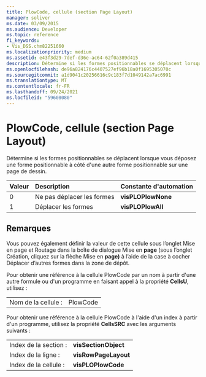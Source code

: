 ```yaml
---
title: PlowCode, cellule (section Page Layout)
manager: soliver
ms.date: 03/09/2015
ms.audience: Developer
ms.topic: reference
f1_keywords:
- Vis_DSS.chm82251660
ms.localizationpriority: medium
ms.assetid: e43f3d29-7def-d36e-ac64-62f0a389d415
description: Détermine si les formes positionnables se déplacent lorsque vous déposez une forme positionnable à côté d'une autre forme positionnable sur une page de dessin.
ms.openlocfilehash: de96a824176c4407527ef96b18a0f1695305070c
ms.sourcegitcommit: a1d9041c20256616c9c183f7d1049142a7ac6991
ms.translationtype: MT
ms.contentlocale: fr-FR
ms.lasthandoff: 09/24/2021
ms.locfileid: "59608080"
---
```

# <a name="plowcode-cell-page-layout-section"></a>PlowCode, cellule (section Page Layout)

Détermine si les formes positionnables se déplacent lorsque vous déposez une forme positionnable à côté d'une autre forme positionnable sur une page de dessin.
  
|**Valeur**|**Description**|**Constante d'automation**|
|:-----|:-----|:-----|
|0  <br/> |Ne pas déplacer les formes  <br/> |**visPLOPlowNone** <br/> |
|1  <br/> |Déplacer les formes  <br/> |**visPLOPlowAll** <br/> |
   
## <a name="remarks"></a>Remarques

Vous pouvez également définir la valeur  de cette cellule sous l’onglet Mise  en page et Routage dans  la boîte de dialogue Mise en **page** (sous l’onglet Création, cliquez sur la flèche Mise en **page)** à l’aide de la case à cocher Déplacer d’autres formes dans la zone de dépôt. 
  
Pour obtenir une référence à la cellule PlowCode par un nom à partir d'une autre formule ou d'un programme en faisant appel à la propriété **CellsU**, utilisez : 
  
|||
|:-----|:-----|
|Nom de la cellule :  <br/> |PlowCode  <br/> |
   
Pour obtenir une référence à la cellule PlowCode à l'aide d'un index à partir d'un programme, utilisez la propriété **CellsSRC** avec les arguments suivants : 
  
|||
|:-----|:-----|
|Index de la section :  <br/> |**visSectionObject** <br/> |
|Index de la ligne :  <br/> |**visRowPageLayout** <br/> |
|Index de la cellule :  <br/> |**visPLOPlowCode** <br/> |
   

